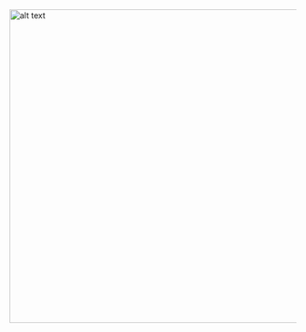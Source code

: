 
<img src="https://user-images.githubusercontent.com/76477365/116803973-cd8cb100-ab38-11eb-8581-b16988fb2b41.png" alt="alt text" width="840px" height="550px" >




